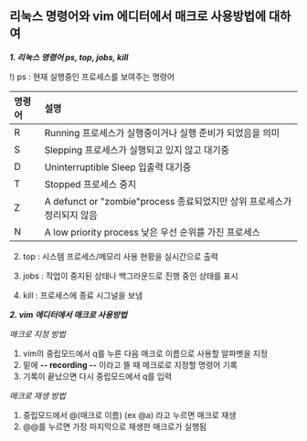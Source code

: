## 리눅스 명령어와 vim 에디터에서 매크로 사용방법에 대하여

***1. 리눅스 명령어 ps, top, jobs, kill***

!) ps : 현재 실행중인 프로세스를 보여주는 명령어 

|명령어|설명|
|:----|:---------------------------|
|R|Running 프로세스가 실행중이거나 실행 준비가 되었음을 의미|
|S|Slepping 프로세스가 실행되고 있지 않고 대기중|
|D|Uninterruptible Sleep 입출력 대기중|
|T|Stopped 프로세스 중지|
|Z|A defunct or "zombie"process 종료되었지만 상위 프로세스가 정리되지 않음|
|N|A low priority process 낮은 우선 순위를 가진 프로세스|

2) top : 시스템 프로세스/메모리 사용 현황을 실시간으로 출력

3) jobs : 작업이 중지된 상태나 백그라운드로 진행 중인 상태를 표시

4) kill : 프로세스에 종료 시그널을 보냄

***2. vim 에디터에서 매크로 사용방법***

_매크로 지정 방법_
1) vim의 중립모드에서 q를 누른 다음 매크로 이름으로 사용할 알파벳을 지정 
2) 밑에 **-- recording --** 이라고 뜰 때 메크로로 지정할 명령어 기록
3) 기록이 끝났으면 다시 중립모드에서 q를 입력

_매크로 재생 방법_
1) 중립모드에서 @(매크로 이름) (ex @a) 라고 누르면 매크로 재생
2) @@를 누르면 가장 마지막으로 재생한 매크로가 실행됨
